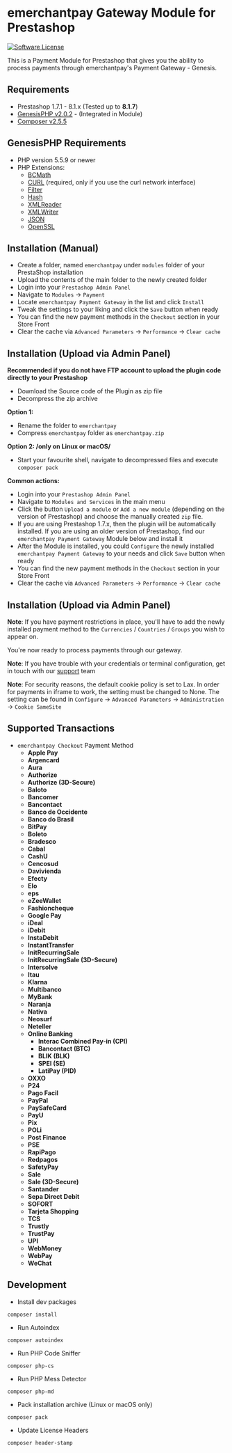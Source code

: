 emerchantpay Gateway Module for Prestashop
=============================
[![Software License](https://img.shields.io/badge/license-GPL-green.svg?style=flat)](http://opensource.org/licenses/gpl-2.0.php)

This is a Payment Module for Prestashop that gives you the ability to process payments through emerchantpay's Payment Gateway - Genesis.

Requirements
------------

* Prestashop 1.7.1 - 8.1.x (Tested up to __8.1.7__)
* [GenesisPHP v2.0.2](https://github.com/GenesisGateway/genesis_php/releases/tag/2.0.2) - (Integrated in Module)
* [Composer v2.5.5](https://github.com/composer/composer/releases/tag/2.5.5) 

GenesisPHP Requirements
------------

* PHP version 5.5.9 or newer
* PHP Extensions:
  * [BCMath](https://php.net/bcmath)
  * [CURL](https://php.net/curl) (required, only if you use the curl network interface)
  * [Filter](https://php.net/filter)
  * [Hash](https://php.net/hash)
  * [XMLReader](https://php.net/xmlreader)
  * [XMLWriter](https://php.net/xmlwriter)
  * [JSON](https://www.php.net/manual/en/book.json)
  * [OpenSSL](https://www.php.net/manual/en/book.openssl.php)

Installation (Manual)
------------
* Create a folder, named `emerchantpay` under `modules` folder of your PrestaShop installation
* Upload the contents of the main folder to the newly created folder
* Login into your ```Prestashop Admin Panel```
* Navigate to ```Modules``` -> ```Payment```
* Locate ```emerchantpay Payment Gateway``` in the list and click ```Install```
* Tweak the settings to your liking and click the ```Save``` button when ready
* You can find the new payment methods in the ```Checkout``` section in your Store Front
* Clear the cache via ```Advanced Parameters``` -> ```Performance``` -> ```Clear cache```

Installation (Upload via Admin Panel)
------------
__Recommended if you do not have FTP account to upload the plugin code directly to your Prestashop__

* Download the Source code of the Plugin as zip file
* Decompress the zip archive

**Option 1:**

* Rename the folder to `emerchantpay`
* Compress `emerchantpay` folder as `emerchantpay.zip`

**Option 2: /only on Linux or macOS/**

* Start your favourite shell, navigate to decompressed files and execute `composer pack`

**Common actions:**

* Login into your ```Prestashop Admin Panel```
* Navigate to ```Modules and Services``` in the main menu
* Click the button ```Upload a module``` or ```Add a new module``` (depending on the version of Prestashop) and choose the manually created ```zip``` file.
* If you are using Prestashop 1.7.x, then the plugin will be automatically installed. If you are using an older version of Prestashop, find our ```emerchantpay Payment Gateway``` Module below and install it
* After the Module is installed, you could ```Configure``` the newly installed ```emerchantpay Payment Gateway``` to your needs and click ```Save``` button when ready
* You can find the new payment methods in the ```Checkout``` section in your Store Front
* Clear the cache via ```Advanced Parameters``` -> ```Performance``` -> ```Clear cache```

Installation (Upload via Admin Panel)
------------

__Note__: If you have payment restrictions in place, you'll have to add the newly installed payment method to the ```Currencies``` / ```Countries``` / ```Groups``` you wish to appear on.

You're now ready to process payments through our gateway.

__Note__: If you have trouble with your credentials or terminal configuration, get in touch with our [support] team

__Note__: For security reasons, the default cookie policy is set to Lax. In order for payments in iframe to work, the setting must be changed to None. The setting can be found in ```Configure``` -> ```Advanced Parameters``` -> ```Administration``` -> ```Cookie SameSite``` 

[support]: mailto:tech-support@emerchantpay.net

Supported Transactions
------------
* ```emerchantpay Checkout``` Payment Method
    * __Apple Pay__ 
    * __Argencard__
    * __Aura__
    * __Authorize__
    * __Authorize (3D-Secure)__
    * __Baloto__
    * __Bancomer__
    * __Bancontact__
    * __Banco de Occidente__
    * __Banco do Brasil__
    * __BitPay__
    * __Boleto__
    * __Bradesco__
    * __Cabal__
    * __CashU__
    * __Cencosud__
    * __Davivienda__
    * __Efecty__
    * __Elo__
    * __eps__
    * __eZeeWallet__
    * __Fashioncheque__
    * __Google Pay__
    * __iDeal__
    * __iDebit__
    * __InstaDebit__
    * __InstantTransfer__
    * __InitRecurringSale__
    * __InitRecurringSale (3D-Secure)__
    * __Intersolve__
    * __Itau__
    * __Klarna__
    * __Multibanco__
    * __MyBank__
    * __Naranja__
    * __Nativa__
    * __Neosurf__
    * __Neteller__
    * __Online Banking__
      * __Interac Combined Pay-in (CPI)__ 
      * __Bancontact (BTC)__ 
      * __BLIK (BLK)__
      * __SPEI (SE)__
      * __LatiPay (PID)__
    * __OXXO__
    * __P24__
    * __Pago Facil__
    * __PayPal__
    * __PaySafeCard__
    * __PayU__
    * __Pix__
    * __POLi__
    * __Post Finance__
    * __PSE__
    * __RapiPago__
    * __Redpagos__
    * __SafetyPay__
    * __Sale__
    * __Sale (3D-Secure)__
    * __Santander__
    * __Sepa Direct Debit__
    * __SOFORT__
    * __Tarjeta Shopping__
    * __TCS__
    * __Trustly__
    * __TrustPay__
    * __UPI__
    * __WebMoney__
    * __WebPay__
    * __WeChat__

Development
------------
* Install dev packages
```shell
composer install
```
* Run Autoindex
```shell
composer autoindex
```
* Run PHP Code Sniffer
```shell
composer php-cs
```
* Run PHP Mess Detector
```shell
composer php-md
```
* Pack installation archive (Linux or macOS only)
```shell
composer pack
```
* Update License Headers
```shell
composer header-stamp
```
